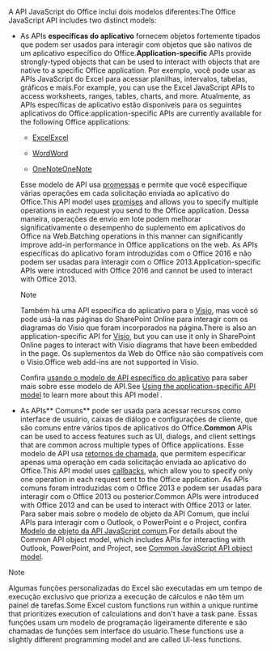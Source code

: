 <span data-ttu-id="9aa5c-101">A API JavaScript do Office inclui dois modelos diferentes:</span><span class="sxs-lookup"><span data-stu-id="9aa5c-101">The Office JavaScript API includes two distinct models:</span></span>

- <span data-ttu-id="9aa5c-102">As APIs **específicas do aplicativo** fornecem objetos fortemente tipados que podem ser usados para interagir com objetos que são nativos de um aplicativo específico do Office.</span><span class="sxs-lookup"><span data-stu-id="9aa5c-102">**Application-specific** APIs provide strongly-typed objects that can be used to interact with objects that are native to a specific Office application.</span></span> <span data-ttu-id="9aa5c-103">Por exemplo, você pode usar as APIs JavaScript do Excel para acessar planilhas, intervalos, tabelas, gráficos e mais.</span><span class="sxs-lookup"><span data-stu-id="9aa5c-103">For example, you can use the Excel JavaScript APIs to access worksheets, ranges, tables, charts, and more.</span></span> <span data-ttu-id="9aa5c-104">Atualmente, as APIs específicas de aplicativo estão disponíveis para os seguintes aplicativos do Office:</span><span class="sxs-lookup"><span data-stu-id="9aa5c-104">application-specific APIs are currently available for the following Office applications:</span></span>

    - [<span data-ttu-id="9aa5c-105">Excel</span><span class="sxs-lookup"><span data-stu-id="9aa5c-105">Excel</span></span>](../reference/overview/excel-add-ins-reference-overview.md)

    - [<span data-ttu-id="9aa5c-106">Word</span><span class="sxs-lookup"><span data-stu-id="9aa5c-106">Word</span></span>](../reference/overview/word-add-ins-reference-overview.md)

    - [<span data-ttu-id="9aa5c-107">OneNote</span><span class="sxs-lookup"><span data-stu-id="9aa5c-107">OneNote</span></span>](../reference/overview/onenote-add-ins-javascript-reference.md)

    <span data-ttu-id="9aa5c-108">Esse modelo de API usa [promessas](https://developer.mozilla.org/docs/Web/JavaScript/Reference/Global_Objects/Promise) e permite que você especifique várias operações em cada solicitação enviada ao aplicativo do Office.</span><span class="sxs-lookup"><span data-stu-id="9aa5c-108">This API model uses [promises](https://developer.mozilla.org/docs/Web/JavaScript/Reference/Global_Objects/Promise) and allows you to specify multiple operations in each request you send to the Office application.</span></span> <span data-ttu-id="9aa5c-109">Dessa maneira, operações de envio em lote podem melhorar significativamente o desempenho do suplemento em aplicativos do Office na Web.</span><span class="sxs-lookup"><span data-stu-id="9aa5c-109">Batching operations in this manner can significantly improve add-in performance in Office applications on the web.</span></span> <span data-ttu-id="9aa5c-110">As APIs específicas do aplicativo foram introduzidas com o Office 2016 e não podem ser usadas para interagir com o Office 2013.</span><span class="sxs-lookup"><span data-stu-id="9aa5c-110">Application-specific APIs were introduced with Office 2016 and cannot be used to interact with Office 2013.</span></span>

    > [!NOTE]
    > <span data-ttu-id="9aa5c-111">Também há uma API específica do aplicativo para o [Visio](../reference/overview/visio-javascript-reference-overview.md), mas você só pode usá-la nas páginas do SharePoint Online para interagir com os diagramas do Visio que foram incorporados na página.</span><span class="sxs-lookup"><span data-stu-id="9aa5c-111">There is also an application-specific API for [Visio](../reference/overview/visio-javascript-reference-overview.md), but you can use it only in SharePoint Online pages to interact with Visio diagrams that have been embedded in the page.</span></span> <span data-ttu-id="9aa5c-112">Os suplementos da Web do Office não são compatíveis com o Visio.</span><span class="sxs-lookup"><span data-stu-id="9aa5c-112">Office web add-ins are not supported in Visio.</span></span>

    <span data-ttu-id="9aa5c-113">Confira [usando o modelo de API específico do aplicativo](../develop/application-specific-api-model.md) para saber mais sobre esse modelo de API.</span><span class="sxs-lookup"><span data-stu-id="9aa5c-113">See [Using the application-specific API model](../develop/application-specific-api-model.md) to learn more about this API model .</span></span>

- <span data-ttu-id="9aa5c-114">As APIs\*\* Comuns\*\* pode ser usada para acessar recursos como interface de usuário, caixas de diálogo e configurações de cliente, que são comuns entre vários tipos de aplicativos do Office.</span><span class="sxs-lookup"><span data-stu-id="9aa5c-114">**Common** APIs can be used to access features such as UI, dialogs, and client settings that are common across multiple types of Office applications.</span></span> <span data-ttu-id="9aa5c-115">Esse modelo de API usa [retornos de chamada](https://developer.mozilla.org/docs/Glossary/Callback_function), que permitem especificar apenas uma operação em cada solicitação enviada ao aplicativo do Office.</span><span class="sxs-lookup"><span data-stu-id="9aa5c-115">This API model uses [callbacks](https://developer.mozilla.org/docs/Glossary/Callback_function), which allow you to specify only one operation in each request sent to the Office application.</span></span> <span data-ttu-id="9aa5c-116">As APIs comuns foram introduzidas com o Office 2013 e podem ser usadas para interagir com o Office 2013 ou posterior.</span><span class="sxs-lookup"><span data-stu-id="9aa5c-116">Common APIs were introduced with Office 2013 and can be used to interact with Office 2013 or later.</span></span> <span data-ttu-id="9aa5c-117">Para saber mais sobre o modelo de objeto da API Comum, que inclui APIs para interagir com o Outlook, o PowerPoint e o Project, confira [Modelo de objeto da API JavaScript comum](../develop/office-javascript-api-object-model.md).</span><span class="sxs-lookup"><span data-stu-id="9aa5c-117">For details about the Common API object model, which includes APIs for interacting with Outlook, PowerPoint, and Project, see [Common JavaScript API object model](../develop/office-javascript-api-object-model.md).</span></span>

> [!NOTE]
> <span data-ttu-id="9aa5c-118">Algumas funções personalizadas do Excel são executadas em um tempo de execução exclusivo que prioriza a execução de cálculos e não têm um painel de tarefas.</span><span class="sxs-lookup"><span data-stu-id="9aa5c-118">Some Excel custom functions run within a unique runtime that prioritizes execution of calculations and don't have a task pane.</span></span> <span data-ttu-id="9aa5c-119">Essas funções usam um modelo de programação ligeiramente diferente e são chamadas de funções sem interface do usuário.</span><span class="sxs-lookup"><span data-stu-id="9aa5c-119">These functions use a slightly different programming model and are called UI-less functions.</span></span>
